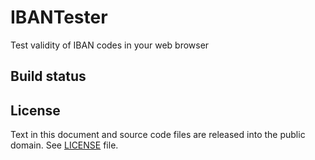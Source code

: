 # IBANTester
 Test validity of IBAN codes in your web browser

## Build status

## License
Text in this document and source code files are released into the public domain. See [LICENSE](https://github.com/mcraiha/IBANTester/blob/master/LICENSE) file.
